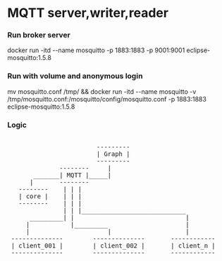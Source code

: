 # MQTT server,writer,reader

### Run broker server
docker run -itd --name mosquitto -p 1883:1883 -p 9001:9001 eclipse-mosquitto:1.5.8

### Run with volume and anonymous login
mv mosquitto.conf /tmp/ && docker run -itd --name mosquitto -v /tmp/mosquitto.conf:/mosquitto/config/mosquitto.conf -p 1883:1883 eclipse-mosquitto:1.5.8

### Logic
<pre>

                        ---------
                        | Graph | 
                        ---------             
              --------     |
       _______| MQTT |_____|
      |       --------
   --------    | | |
   | core |    | | |
   --------    | | |
               | | |____________________________
      _________| |                              |
     |           |_________                     |
     |                     |                    |
 --------------        --------------       ------------
 | client_001 |        | client_002 |       | client_n |
 --------------        --------------       ------------

</pre>
